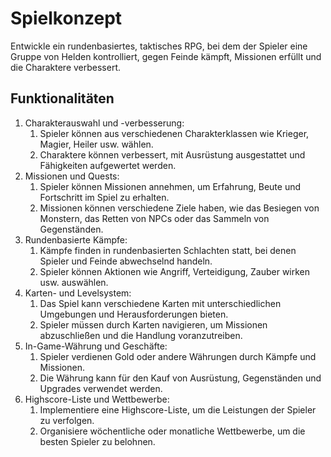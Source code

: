 # Spielkonzept

Entwickle ein rundenbasiertes, taktisches RPG, bei dem der Spieler eine Gruppe von Helden kontrolliert, gegen Feinde
kämpft, Missionen erfüllt und die Charaktere verbessert.

## Funktionalitäten

1. Charakterauswahl und -verbesserung:
    1. Spieler können aus verschiedenen Charakterklassen wie Krieger, Magier, Heiler usw. wählen.
    2. Charaktere können verbessert, mit Ausrüstung ausgestattet und Fähigkeiten aufgewertet werden.
2. Missionen und Quests:
    1. Spieler können Missionen annehmen, um Erfahrung, Beute und Fortschritt im Spiel zu erhalten.
    2. Missionen können verschiedene Ziele haben, wie das Besiegen von Monstern, das Retten von NPCs oder das Sammeln
       von Gegenständen.
3. Rundenbasierte Kämpfe:
    1. Kämpfe finden in rundenbasierten Schlachten statt, bei denen Spieler und Feinde abwechselnd handeln.
    2. Spieler können Aktionen wie Angriff, Verteidigung, Zauber wirken usw. auswählen.
4. Karten- und Levelsystem:
    1. Das Spiel kann verschiedene Karten mit unterschiedlichen Umgebungen und Herausforderungen bieten.
    2. Spieler müssen durch Karten navigieren, um Missionen abzuschließen und die Handlung voranzutreiben.
5. In-Game-Währung und Geschäfte:
    1. Spieler verdienen Gold oder andere Währungen durch Kämpfe und Missionen.
    2. Die Währung kann für den Kauf von Ausrüstung, Gegenständen und Upgrades verwendet werden.
6. Highscore-Liste und Wettbewerbe:
    1. Implementiere eine Highscore-Liste, um die Leistungen der Spieler zu verfolgen.
    2. Organisiere wöchentliche oder monatliche Wettbewerbe, um die besten Spieler zu belohnen.

